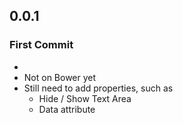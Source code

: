 ## 0.0.1

### First Commit
* <jv-json-viewer></jv-json-viewer>
* Not on Bower yet
* Still need to add properties, such as
  * Hide / Show Text Area
  * Data attribute
